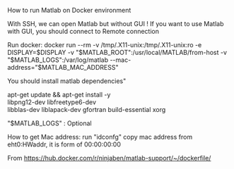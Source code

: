 How to run Matlab on Docker environment 

With SSH, we can open Matlab but without GUI !
If you want to use Matlab with GUI, you should connect to Remote connection


Run docker: docker run --rm -v /tmp/.X11-unix:/tmp/.X11-unix:ro -e DISPLAY=$DISPLAY -v "$MATLAB_ROOT":/usr/local/MATLAB/from-host -v "$MATLAB_LOGS":/var/log/matlab --mac-address="$MATLAB_MAC_ADDRESS" 

You should install matlab dependencies"

apt-get update && apt-get install -y \
    libpng12-dev libfreetype6-dev \
    libblas-dev liblapack-dev gfortran build-essential xorg


"$MATLAB_LOGS" : Optional 



How to get Mac address:
run "idconfg" copy mac address from eht0:HWaddr, it is form of 00:00:00:00

From https://hub.docker.com/r/ninjaben/matlab-support/~/dockerfile/